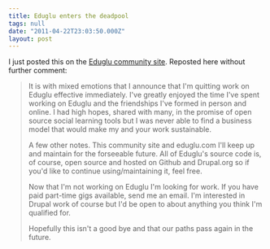 ```yaml
---
title: Eduglu enters the deadpool
tags: null
date: "2011-04-22T23:03:50.000Z"
layout: post
---
```


I just posted this on the [Eduglu community site][0]. Reposted here without further comment:

> It is with mixed emotions that I announce that I'm quitting work on Eduglu effective immediately. I've greatly enjoyed the time I've spent working on Eduglu and the friendships I've formed in person and online. I had high hopes, shared with many, in the promise of open source social learning tools but I was never able to find a business model that would make my and your work sustainable.
> 
> A few other notes. This community site and eduglu.com I'll keep up and maintain for the forseeable future. All of Eduglu's source code is, of course, open source and hosted on Github and Drupal.org so if you'd like to continue using/maintaining it, feel free.
> 
> Now that I'm not working on Eduglu I'm looking for work. If you have paid part-time gigs available, send me an email. I'm interested in Drupal work of course but I'd be open to about anything you think I'm qualified for.
> 
> Hopefully this isn't a good bye and that our paths pass again in the future.
> 



[0]: http://community.eduglu.org/development/node/185